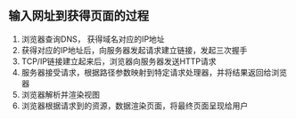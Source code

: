 ## 输入网址到获得页面的过程
1. 浏览器查询DNS， 获得域名对应的IP地址
2. 获得对应的IP地址后，向服务器发起请求建立链接，发起三次握手
3. TCP/IP链接建立起来后，浏览器向服务器发送HTTP请求
4. 服务器接受请求，根据路径参数映射到特定请求处理器，并将结果返回给浏览器
5. 浏览器解析并渲染视图
6. 浏览器根据请求到的资源，数据渲染页面，将最终页面呈现给用户
